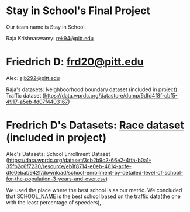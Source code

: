 # Stay in School's Final Project

Our team name is Stay in School.

Raja Krishnaswamy: rek94@pitt.edu

Friedrich D: frd20@pitt.edu
=======
Alec: ajb292@pitt.edu

Raja's datasets: Neighboorhood boundary dataset (included in project)
                 Traffic dataset (https://data.wprdc.org/datastore/dump/6dfd4f8f-cbf5-4917-a5eb-fd07f4403167)

Fredrich D's Datasets: [Race dataset](https://data.wprdc.org/dataset/pittsburgh-american-community-survey-2014-miscellaneous-data/resource/466201c5-e8c4-4f1b-bdb0-66fe7ea651dd) (included in project)
=======
Alec's Datasets: School Enrollment Dataset (https://data.wprdc.org/dataset/3cb2b9c2-66e2-4ffa-b0a1-35fb2c6f7230/resource/eb1f8714-e0eb-4614-acfe-dfe0ebab942f/download/school-enrollment-by-detailed-level-of-school-for-the-population-3-years-and-over.csv)


We used the place where the best school is as our metric. We concluded that SCHOOL_NAME is the best school based on the traffic data(the one with the least percentage of speeders), .
